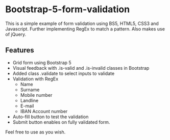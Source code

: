 # Bootstrap-5-form-validation

This is a simple example of form validation using BS5, HTML5, CSS3 and Javascript.
Further implementing RegEx to match a pattern. Also makes use of jQuery.

## Features
* Grid form using Bootstrap 5
* Visual feedback with .is-valid and .is-invalid classes in Bootstrap
* Added class .validate to select inputs to validate
* Validation with RegEx
  * Name
  * Surname
  * Mobile number
  * Landline
  * E-mail
  * IBAN Account number
* Auto-fill button to test the validation
* Submit button enables on fully validated form. 

Feel free to use as you wish. 
